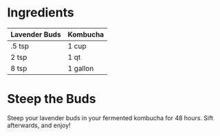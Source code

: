 # Ingredients
| Lavender Buds | Kombucha |
|-----------|---------|
| .5 tsp | 1 cup |
| 2 tsp | 1 qt |
| 8 tsp | 1 gallon |

# Steep the Buds
Steep your lavender buds in your fermented kombucha for 48 hours. Sift afterwards, and enjoy!